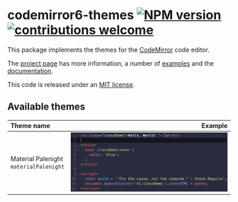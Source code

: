 <!-- NOTE: README.md is generated from src/README.md -->

# codemirror6-themes [![NPM version]](https://www.npmjs.org/package/codemirror6-themes) [![contributions welcome]](https://github.com/ivqonsanada/codemirror6-themes/issues)

This package implements the themes for the [CodeMirror] code editor.

The [project page] has more information, a number of [examples] and the [documentation].

This code is released under an [MIT license].

## Available themes

| Theme name                                  |               Example |
| :------------------------------------------ | --------------------: |
| Material Palenight <br> `materialPalenight` | ![Material Palenight] |

<!-- CodeMirror -->

[codemirror]: https://codemirror.net/6/
[project page]: https://codemirror.net/6/
[examples]: https://codemirror.net/6/examples/
[documentation]: https://codemirror.net/6/docs/

<!-- LICENSE -->

[mit license]: https://github.com/ivqonsanada/codemirror6-themes/tree/main/LICENSE

<!-- Badges -->

[npm version]: https://img.shields.io/npm/v/codemirror6-themes.svg
[contributions welcome]: https://img.shields.io/badge/contributions-welcome-brightgreen.svg?style=flat

<!-- Theme Examples -->

[material palenight]: ./examples/material-palenight.png
